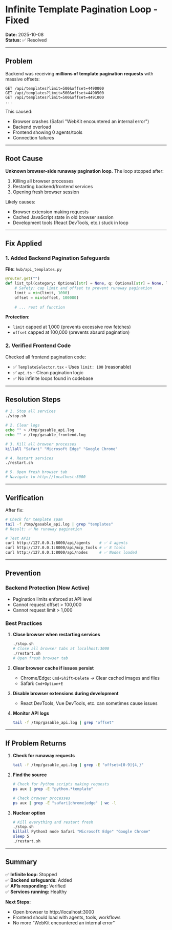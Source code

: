 # Infinite Template Pagination Loop - Fixed

**Date:** 2025-10-08  
**Status:** ✅ Resolved

---

## Problem

Backend was receiving **millions of template pagination requests** with massive offsets:
```
GET /api/templates?limit=500&offset=4490000
GET /api/templates?limit=500&offset=4490500
GET /api/templates?limit=500&offset=4491000
...
```

This caused:
- Browser crashes (Safari "WebKit encountered an internal error")
- Backend overload
- Frontend showing 0 agents/tools
- Connection failures

---

## Root Cause

**Unknown browser-side runaway pagination loop.** The loop stopped after:
1. Killing all browser processes
2. Restarting backend/frontend services
3. Opening fresh browser session

Likely causes:
- Browser extension making requests
- Cached JavaScript state in old browser session
- Development tools (React DevTools, etc.) stuck in loop

---

## Fix Applied

### 1. Added Backend Pagination Safeguards

**File:** `hub/api_templates.py`

```python
@router.get("")
def list_tpl(category: Optional[str] = None, q: Optional[str] = None, limit: int = 100, offset: int = 0):
    # Safety: cap limit and offset to prevent runaway pagination
    limit = min(limit, 1000)
    offset = min(offset, 100000)
    
    # ... rest of function
```

**Protection:**
- `limit` capped at 1,000 (prevents excessive row fetches)
- `offset` capped at 100,000 (prevents absurd pagination)

### 2. Verified Frontend Code

Checked all frontend pagination code:
- ✅ `TemplateSelector.tsx` - Uses `limit: 100` (reasonable)
- ✅ `api.ts` - Clean pagination logic
- ✅ No infinite loops found in codebase

---

## Resolution Steps

```bash
# 1. Stop all services
./stop.sh

# 2. Clear logs
echo "" > /tmp/gasable_api.log
echo "" > /tmp/gasable_frontend.log

# 3. Kill all browser processes
killall "Safari" "Microsoft Edge" "Google Chrome"

# 4. Restart services
./restart.sh

# 5. Open fresh browser tab
# Navigate to http://localhost:3000
```

---

## Verification

After fix:
```bash
# Check for template spam
tail -f /tmp/gasable_api.log | grep "templates"
# Result: ✅ No runaway pagination

# Test APIs
curl http://127.0.0.1:8000/api/agents    # ✅ 4 agents
curl http://127.0.0.1:8000/api/mcp_tools # ✅ 8 tools
curl http://127.0.0.1:8000/api/nodes     # ✅ Nodes loaded
```

---

## Prevention

### Backend Protection (Now Active)
- Pagination limits enforced at API level
- Cannot request offset > 100,000
- Cannot request limit > 1,000

### Best Practices

1. **Close browser when restarting services**
   ```bash
   ./stop.sh
   # Close all browser tabs at localhost:3000
   ./restart.sh
   # Open fresh browser tab
   ```

2. **Clear browser cache if issues persist**
   - Chrome/Edge: `Cmd+Shift+Delete` → Clear cached images and files
   - Safari: `Cmd+Option+E`

3. **Disable browser extensions during development**
   - React DevTools, Vue DevTools, etc. can sometimes cause issues

4. **Monitor API logs**
   ```bash
   tail -f /tmp/gasable_api.log | grep "offset"
   ```

---

## If Problem Returns

1. **Check for runaway requests**
   ```bash
   tail -f /tmp/gasable_api.log | grep -E "offset=[0-9]{4,}"
   ```

2. **Find the source**
   ```bash
   # Check for Python scripts making requests
   ps aux | grep -E "python.*template"
   
   # Check browser processes
   ps aux | grep -E "safari|chrome|edge" | wc -l
   ```

3. **Nuclear option**
   ```bash
   # Kill everything and restart fresh
   ./stop.sh
   killall Python3 node Safari "Microsoft Edge" "Google Chrome"
   sleep 5
   ./restart.sh
   ```

---

## Summary

✅ **Infinite loop:** Stopped  
✅ **Backend safeguards:** Added  
✅ **APIs responding:** Verified  
✅ **Services running:** Healthy  

**Next Steps:**
- Open browser to http://localhost:3000
- Frontend should load with agents, tools, workflows
- No more "WebKit encountered an internal error"

